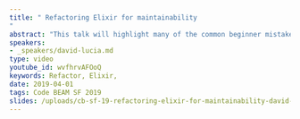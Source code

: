 ```yaml
---
title: " Refactoring Elixir for maintainability
"
abstract: "This talk will highlight many of the common beginner mistakes and often alternative patterns to writing code that tend to be more maintainable over time."
speakers:
- _speakers/david-lucia.md
type: video
youtube_id: wvfhrvAFOoQ
keywords: Refactor, Elixir,
date: 2019-04-01
tags: Code BEAM SF 2019
slides: /uploads/cb-sf-19-refactoring-elixir-for-maintainability-david-lucia.pdf
---
```

